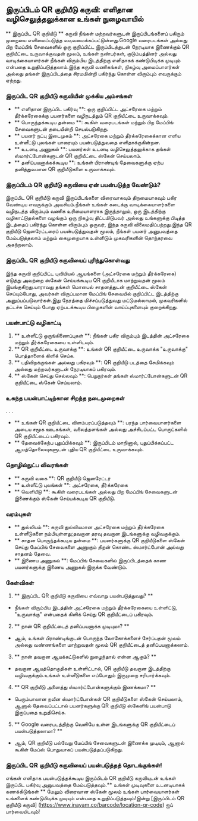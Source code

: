 ## இருப்பிடம் QR குறியீடு கருவி: எளிதான வழிசெலுத்தலுக்கான உங்கள் நுழைவாயில்

** இருப்பிட QR குறியீடு ** கருவி நீங்கள் மற்றவர்களுடன் இருப்பிடங்களைப் பகிரும் முறையை எளிமைப்படுத்த வடிவமைக்கப்பட்டுள்ளது.Google வரைபடங்கள் அல்லது பிற மேப்பிங் சேவைகளில் ஒரு குறிப்பிட்ட இருப்பிடத்துடன் நேரடியாக இணைக்கும் QR குறியீட்டை உருவாக்குவதன் மூலம், உங்கள் நண்பர்கள், குடும்பத்தினர் அல்லது வாடிக்கையாளர்கள் நீங்கள் விரும்பிய இடத்திற்கு எளிதாகக் கண்டுபிடிக்க முடியும் என்பதை உறுதிப்படுத்தலாம்.இந்த கருவி வணிகங்கள், நிகழ்வு அமைப்பாளர்கள் அல்லது தங்கள் இருப்பிடத்தை சிரமமின்றி பகிர்ந்து கொள்ள விரும்பும் எவருக்கும் ஏற்றது.

### இருப்பிட QR குறியீடு கருவியின் முக்கிய அம்சங்கள்

- ** எளிதான இருப்பிட பகிர்வு **: ஒரு குறிப்பிட்ட அட்சரேகை மற்றும் தீர்க்கரேகைக்கு பயனர்களை வழிநடத்தும் QR குறியீட்டை உருவாக்கவும்.
- ** பொருந்தக்கூடிய தன்மை **: கூகிள் வரைபடங்கள் மற்றும் பிற மேப்பிங் சேவைகளுடன் தடையின்றி செயல்படுகிறது.
- ** பயனர் நட்பு இடைமுகம் **: அட்சரேகை மற்றும் தீர்க்கரேகைக்கான எளிய உள்ளீட்டு புலங்கள் யாரையும் பயன்படுத்துவதை எளிதாக்குகின்றன.
- ** உடனடி அணுகல் **: பயனர்கள் உடனடி வழிசெலுத்தலுக்காக தங்கள் ஸ்மார்ட்போன்களுடன் QR குறியீட்டை ஸ்கேன் செய்யலாம்.
- ** தனிப்பயனாக்கக்கூடிய **: உங்கள் பிராண்டிங் தேவைகளுக்கு ஏற்ப தனித்துவமான QR குறியீடுகளை உருவாக்கவும்.

### இருப்பிடம் QR குறியீடு கருவியை ஏன் பயன்படுத்த வேண்டும்?

இருப்பிட QR குறியீடு கருவி இருப்பிடங்களை விரைவாகவும் திறமையாகவும் பகிர வேண்டிய எவருக்கும் அவசியம்.நீங்கள் உங்கள் கடைக்கு வாடிக்கையாளர்களை வழிநடத்த விரும்பும் வணிக உரிமையாளராக இருந்தாலும், ஒரு இடத்திற்கு வழிகாட்டுதல்களை வழங்கும் ஒரு நிகழ்வு திட்டமிடுபவர் அல்லது உங்களுக்கு பிடித்த இடத்தைப் பகிர்ந்து கொள்ள விரும்பும் ஒருவர், இந்த கருவி விலைமதிப்பற்றது.இந்த QR குறியீடு ஜெனரேட்டரைப் பயன்படுத்துவதன் மூலம், நீங்கள் பயனர் அனுபவத்தை மேம்படுத்தலாம் மற்றும் கைமுறையாக உள்ளிடும் முகவரிகளின் தொந்தரவை அகற்றலாம்.

### இருப்பிட QR குறியீடு கருவியைப் புரிந்துகொள்வது

இந்த கருவி குறிப்பிட்ட புவியியல் ஆயங்களை (அட்சரேகை மற்றும் தீர்க்கரேகை) எடுத்து அவற்றை ஸ்கேன் செய்யக்கூடிய QR குறியீடாக மாற்றுவதன் மூலம் இயங்குகிறது.யாராவது தங்கள் மொபைல் சாதனத்துடன் குறியீட்டை ஸ்கேன் செய்யும்போது, ​​அவர்கள் விருப்பமான மேப்பிங் சேவையில் குறிப்பிட்ட இடத்திற்கு அனுப்பப்படுவார்கள்.இது நேரத்தை மிச்சப்படுத்துவது மட்டுமல்லாமல், முகவரிகளில் தட்டச்சு செய்யும் போது ஏற்படக்கூடிய பிழைகளின் வாய்ப்புகளையும் குறைக்கிறது.

### பயன்பாட்டு வழிகாட்டி

1. ** உள்ளீட்டு ஒருங்கிணைப்புகள் **: நீங்கள் பகிர விரும்பும் இடத்தின் அட்சரேகை மற்றும் தீர்க்கரேகையை உள்ளிடவும்.
2. ** QR குறியீட்டை உருவாக்கு **: உங்கள் QR குறியீட்டை உருவாக்க "உருவாக்கு" பொத்தானைக் கிளிக் செய்க.
3. ** பதிவிறக்குங்கள் அல்லது பகிரவும் **: QR குறியீடு படத்தை சேமிக்கவும் அல்லது மற்றவர்களுடன் நேரடியாகப் பகிரவும்.
4. ** ஸ்கேன் செய்து செல்லவும் **: பெறுநர்கள் தங்கள் ஸ்மார்ட்போன்களுடன் QR குறியீட்டை ஸ்கேன் செய்யலாம்.

### உகந்த பயன்பாட்டிற்கான சிறந்த நடைமுறைகள்

.
.
.
- ** உங்கள் QR குறியீட்டை விளம்பரப்படுத்தவும் **: பரந்த பார்வையாளர்களை அடைய சமூக ஊடகங்கள், வலைத்தளங்கள் அல்லது அச்சிடப்பட்ட பொருட்களில் QR குறியீட்டைப் பகிரவும்.
- ** தேவைக்கேற்ப புதுப்பிக்கவும் **: இருப்பிடம் மாறினால், புதுப்பிக்கப்பட்ட ஆயத்தொலைவுகளுடன் புதிய QR குறியீட்டை உருவாக்கவும்.

### தொழில்நுட்ப விவரங்கள்

- ** கருவி வகை **: QR குறியீடு ஜெனரேட்டர்
- ** உள்ளீட்டு புலங்கள் **: அட்சரேகை, தீர்க்கரேகை
- ** வெளியீடு **: கூகிள் வரைபடங்கள் அல்லது பிற மேப்பிங் சேவைகளுடன் இணைக்கும் ஸ்கேன் செய்யக்கூடிய QR குறியீடு.

### வரம்புகள்

- ** துல்லியம் **: கருவி துல்லியமான அட்சரேகை மற்றும் தீர்க்கரேகை உள்ளீடுகளை நம்பியுள்ளது;தவறான தரவு தவறான இடங்களுக்கு வழிவகுக்கும்.
- ** சாதன பொருந்தக்கூடிய தன்மை **: பயனர்களுக்கு QR குறியீடுகளை ஸ்கேன் செய்து மேப்பிங் சேவைகளை அணுகும் திறன் கொண்ட ஸ்மார்ட்போன் அல்லது சாதனம் தேவை.
- ** இணைய அணுகல் **: மேப்பிங் சேவைகளில் இருப்பிடத்தைக் காண பயனர்களுக்கு இணைய அணுகல் இருக்க வேண்டும்.

### கேள்விகள்

1. ** இருப்பிட QR குறியீடு கருவியை எவ்வாறு பயன்படுத்துவது? **
- நீங்கள் விரும்பிய இடத்தின் அட்சரேகை மற்றும் தீர்க்கரேகையை உள்ளிட்டு, "உருவாக்கு" என்பதைக் கிளிக் செய்து QR குறியீட்டைப் பகிரவும்.

2. ** நான் QR குறியீட்டைத் தனிப்பயனாக்க முடியுமா? **
- ஆம், உங்கள் பிராண்டிங்குடன் பொருந்த லோகோக்களைச் சேர்ப்பதன் மூலம் அல்லது வண்ணங்களை மாற்றுவதன் மூலம் QR குறியீட்டைத் தனிப்பயனாக்கலாம்.

3. ** நான் தவறான ஆயக்கட்டுகளில் நுழைந்தால் என்ன ஆகும்? **
- தவறான ஆயத்தொகுதிகள் உள்ளிட்டால், QR குறியீடு தவறான இடத்திற்கு வழிவகுக்கும்.உங்கள் உள்ளீடுகளை எப்போதும் இருமுறை சரிபார்க்கவும்.

4. ** QR குறியீடு அனைத்து ஸ்மார்ட்போன்களுக்கும் இணக்கமா? **
- பெரும்பாலான நவீன ஸ்மார்ட்போன்கள் QR குறியீடுகளை ஸ்கேன் செய்யலாம், ஆனால் தேவைப்பட்டால் பயனர்களுக்கு QR குறியீடு ஸ்கேனிங் பயன்பாடு இருப்பதை உறுதிசெய்க.

5. ** Google வரைபடத்திற்கு வெளியே உள்ள இடங்களுக்கு QR குறியீட்டைப் பயன்படுத்தலாமா? **
- ஆம், QR குறியீடு பல்வேறு மேப்பிங் சேவைகளுடன் இணைக்க முடியும், ஆனால் கூகிள் மேப்ஸ் பொதுவாகப் பயன்படுத்தப்படுகிறது.

### இருப்பிட QR குறியீடு கருவியைப் பயன்படுத்தத் தொடங்குங்கள்!

எங்கள் எளிதாக பயன்படுத்தக்கூடிய இருப்பிடம் QR குறியீடு கருவியுடன் உங்கள் இருப்பிட பகிர்வு அனுபவத்தை மேம்படுத்தவும்.** உங்கள் முடிவுகளை உடனடியாகக் கணக்கிடுங்கள் ** மேலும் விரைவான ஸ்கேன் மூலம் உங்கள் பார்வையாளர்கள் உங்களைக் கண்டுபிடிக்க முடியும் என்பதை உறுதிப்படுத்தவும்!இன்று [இருப்பிடம் QR குறியீடு கருவி] (https://www.inayam.co/barcode/location-qr-code) ஐப் பார்வையிடவும்!